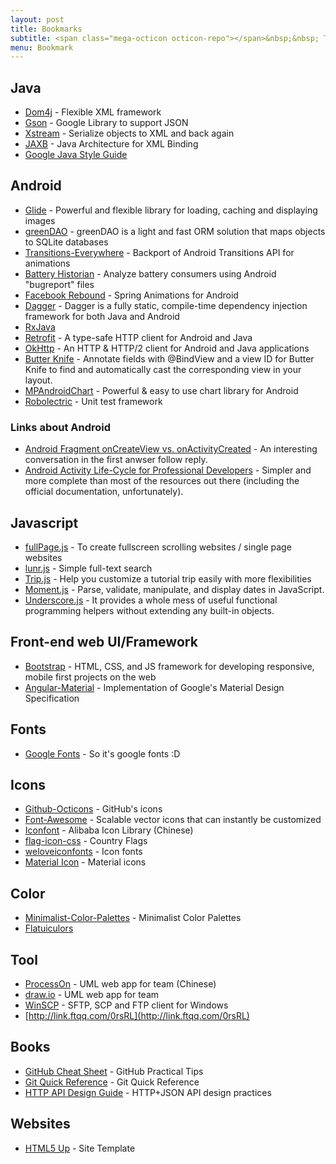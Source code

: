 ```yaml
---
layout: post
title: Bookmarks
subtitle: <span class="mega-octicon octicon-repo"></span>&nbsp;&nbsp; To mark useful libs - tools - books
menu: Bookmark
---
```


## Java
- [Dom4j](https://dom4j.github.io/) - Flexible XML framework
- [Gson](https://github.com/google/gson) - Google Library to support JSON
- [Xstream](http://x-stream.github.io/index.html) -  Serialize objects to XML and back again
- [JAXB](https://jaxb.java.net/) - Java Architecture for XML Binding
- [Google Java Style Guide]( https://google.github.io/styleguide/javaguide.html)

## Android
- [Glide](https://github.com/bumptech/glide) - Powerful and flexible library for loading, caching and displaying images
- [greenDAO](http://greendao-orm.com/) - greenDAO is a light and fast ORM solution that maps objects to SQLite databases
- [Transitions-Everywhere](https://github.com/andkulikov/Transitions-Everywhere) - Backport of Android Transitions API for animations
- [Battery Historian](https://github.com/google/battery-historian) - Analyze battery consumers using Android "bugreport" files
- [Facebook Rebound](http://facebook.github.io/rebound/) - Spring Animations for Android
- [Dagger](http://google.github.io/dagger/) - Dagger is a fully static, compile-time dependency injection framework for both Java and Android
- [RxJava](https://github.com/ReactiveX/RxJava)
- [Retrofit](http://square.github.io/retrofit/) - A type-safe HTTP client for Android and Java
- [OkHttp](http://square.github.io/okhttp/) - An HTTP & HTTP/2 client for Android and Java applications
- [Butter Knife](http://jakewharton.github.io/butterknife/) - Annotate fields with @BindView and a view ID for Butter Knife to find and automatically cast the corresponding view in your layout.
- [MPAndroidChart](https://github.com/PhilJay/MPAndroidChart) - Powerful & easy to use chart library for Android
- [Robolectric](http://robolectric.org/) - Unit test framework

### Links about Android
- [Android Fragment onCreateView vs. onActivityCreated](https://stackoverflow.com/questions/8041206/android-fragment-oncreateview-vs-onactivitycreated) - An interesting conversation in the first anwser follow reply.
- [Android Activity Life-Cycle for Professional Developers](https://www.techyourchance.com/android-activity-life-cycle-for-professional-developers/) - Simpler and more complete than most of the resources out there (including the official documentation, unfortunately).

[^^]: ## IOS
[^^]: - [Popping](https://github.com/schneiderandre/popping) - A collection of animation examples for iOS apps.

[^^]: ## PHP
[^^]: - [Idiorm](https://github.com/j4mie/idiorm/) - A lightweight nearly-zero-config object-relational mapper and fluent query builder for PHP5
[^^]: - [GitElephant](https://github.com/matteosister/GitElephant) - An abstraction layer to manage your git repositories with php
[^^]: - [Propel](https://github.com/propelorm/Propel) - ORM for PHP5
[^^]: - [SimpleDOM](https://code.google.com/archive/p/simpledom/) - Built upon SimpleXML and provids DOM methods using SimpleXML's syntax.

[^^]: ### Symfony
[^^]: - [NelmioApiDocBundle](https://github.com/nelmio/NelmioApiDocBundle) - Generate a decent documentation for your APIs
[^^]: - [FOSRestBundle](http://symfony.com/doc/current/bundles/FOSRestBundle/index.html) - Creat a REST API with Symfony2

## Javascript
- [fullPage.js](http://alvarotrigo.com/fullPage/) - To create fullscreen scrolling websites / single page websites
- [lunr.js](http://lunrjs.com/) - Simple full-text search
- [Trip.js](http://eragonj.github.io/Trip.js/index.html) - Help you customize a tutorial trip easily with more flexibilities
- [Moment.js](http://momentjs.com/) - Parse, validate, manipulate, and display dates in JavaScript.
- [Underscore.js](http://underscorejs.org/) - It provides a whole mess of useful functional programming helpers without extending any built-in objects.

[^^]: ### AngularJs
[^^]: - [Protractor](http://angular.github.io/protractor) - End-to-end test framework for AngularJS applications
[^^]: - [angular-media-player](https://github.com/colthreepv/angular-media-player) - Directive for audio and video
[^^]: - [Smart table](http://lorenzofox3.github.io/smart-table-website/) - Module to easily display data in a table
[^^]: - [ng-table](http://esvit.github.io/ng-table/#/) - Module to easily display data in a table
[^^]: - [ngToast](https://github.com/tameraydin/ngToast) - AngularJS toast
[^^]: - [ANGM-GENERATOR](http://newaeonweb.com.br/generator-angm/) - AngularJS Yeoman Generator

[^^]: ### Node.js
[^^]: - [utility](https://github.com/node-modules/utility) - A collection of useful utilities
[^^]: - [cheerio](https://github.com/cheeriojs/cheerio) - Implementation of core jQuery designed specifically for the server
[^^]: - [mongoose](http://mongoosejs.com/) - elegant mongodb object modeling for node.js
[^^]: - [SuperAgent](http://visionmedia.github.io/superagent/) - Super Agent is light-weight progressive ajax API
[^^]: - [connect-mongo](https://github.com/kcbanner/connect-mongo) - MongoDB session store for Express and Connect
[^^]: - [Morgan](https://github.com/expressjs/morgan) - HTTP request logger middleware for node.js

[^^]: ## CSS
[^^]: - [loaders.css](https://connoratherton.com/loaders) - Delightful and performance-focused pure css loading animations
[^^]: - [Load Awesome](http://github.danielcardoso.net/load-awesome/animations.html) - Pure CSS Loaders and Spinners 
[^^]: - [Hover.css](http://ianlunn.github.io/Hover/) - Collection of CSS3 powered hover effects
[^^]: - [Animate.css](https://github.com/daneden/animate.css) - Bunch of cool, fun, and cross-browser animation. 

## Front-end web UI/Framework
- [Bootstrap](http://getbootstrap.com/) - HTML, CSS, and JS framework for developing responsive, mobile first projects on the web
- [Angular-Material](https://material.angularjs.org/latest/) - Implementation of Google's Material Design Specification

## Fonts
- [Google Fonts](https://www.google.com/fonts) - So it's google fonts :D

## Icons
- [Github-Octicons](https://octicons.github.com/) - GitHub's icons
- [Font-Awesome](https://fortawesome.github.io/Font-Awesome/) - Scalable vector icons that can instantly be customized
- [Iconfont](http://www.iconfont.cn/) - Alibaba Icon Library (Chinese)
- [flag-icon-css](http://lipis.github.io/flag-icon-css/) - Country Flags
- [weloveiconfonts](http://weloveiconfonts.com/) - Icon fonts
- [Material Icon](https://design.google.com/icons/#ic_accessibility) - Material icons

## Color
- [Minimalist-Color-Palettes](https://www.behance.net/gallery/32154055/Minimalist-Color-Palettes-2015) - Minimalist Color Palettes
- [Flatuiculors](http://flatuicolors.com/)

## Tool
- [ProcessOn](https://www.processon.com/) - UML web app for team (Chinese)
- [draw.io](https://www.draw.io/) - UML web app for team
- [WinSCP](https://winscp.net/eng/download.php) - SFTP, SCP and FTP client for Windows
- [http://link.ftqq.com/0rsRL](http://link.ftqq.com/0rsRL)

## Books
- [GitHub Cheat Sheet](https://github.com/tiimgreen/github-cheat-sheet) - GitHub Practical Tips
- [Git Quick Reference](http://jonas.nitro.dk/git/quick-reference.html) - Git Quick Reference
- [HTTP API Design Guide](https://geemus.gitbooks.io/http-api-design/content/en/index.html) - HTTP+JSON API design practices

## Websites
- [HTML5 Up](https://html5up.net/) - Site Template
